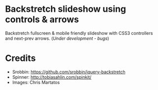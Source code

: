 Backstretch slideshow using controls & arrows
=============================================

Backstretch fullscreen & mobile friendly slideshow with CSS3 controllers and next-prev arrows. (*Under development - bugs*)


Credits
=============================================

 - Srobbin: https://github.com/srobbin/jquery-backstretch
 - Spinner: http://tobiasahlin.com/spinkit/
 - Images: Chris Martatos
